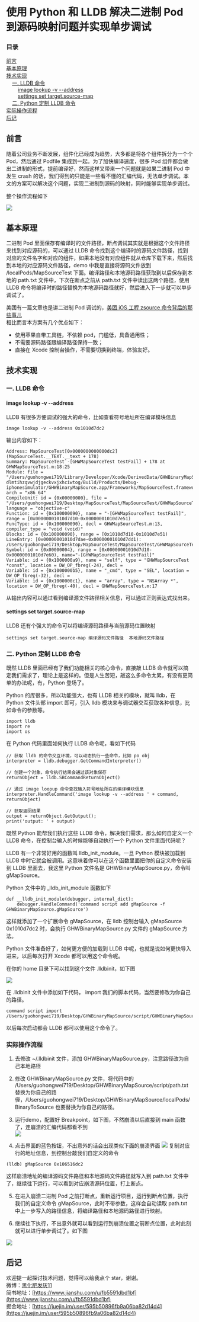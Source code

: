 # 使用 Python 和 LLDB 解决二进制 Pod 到源码映射问题并实现单步调试

### 目录

[前言](https://github.com/guohongwei719/GHWBinaryMapSource#%E5%89%8D%E8%A8%80)  
[基本原理](https://github.com/guohongwei719/GHWBinaryMapSource#%E5%9F%BA%E6%9C%AC%E5%8E%9F%E7%90%86)  
[技术实现](https://github.com/guohongwei719/GHWBinaryMapSource#%E6%8A%80%E6%9C%AF%E5%AE%9E%E7%8E%B0)  
&nbsp;&nbsp;&nbsp;&nbsp;[一. LLDB 命令](https://github.com/guohongwei719/GHWBinaryMapSource#%E4%B8%80-lldb-%E5%91%BD%E4%BB%A4)  
&nbsp;&nbsp;&nbsp;&nbsp;&nbsp;&nbsp;&nbsp;&nbsp;[image lookup -v --address](https://github.com/guohongwei719/GHWBinaryMapSource#image-lookup--v---address)  
&nbsp;&nbsp;&nbsp;&nbsp;&nbsp;&nbsp;&nbsp;&nbsp;[settings set target.source-map](https://github.com/guohongwei719/GHWBinaryMapSource#settings-set-targetsource-map)  
&nbsp;&nbsp;&nbsp;&nbsp;[二. Python 定制 LLDB 命令](https://github.com/guohongwei719/GHWBinaryMapSource#%E4%BA%8C-python-%E5%AE%9A%E5%88%B6-lldb-%E5%91%BD%E4%BB%A4)  
[实际操作流程](https://github.com/guohongwei719/GHWBinaryMapSource#%E5%AE%9E%E9%99%85%E6%93%8D%E4%BD%9C%E6%B5%81%E7%A8%8B)  
[后记](https://github.com/guohongwei719/GHWBinaryMapSource#%E5%90%8E%E8%AE%B0)  


## 前言

随着公司业务不断发展，组件化已经成为趋势，大多都是将各个组件拆分为一个个 Pod，然后通过 Podfile 集成到一起。为了加快编译速度，很多 Pod 组件都会做出二进制的形式，提前编译好，然而这样又带来一个问题就是如果二进制 Pod 中发生 crash 的话，我们得到的只能是一些看不懂的汇编代码，无法单步调试。本文的方案可以解决这个问题，实现二进制到源码的映射，同时能够实现单步调试。  

整个操作流程如下  

![](resources/7.gif)



## 基本原理

二进制 Pod 里面保存有编译时的文件路径，断点调试其实就是根据这个文件路径来找到对应源码的，可以通过 LLDB 命令找到这个编译时的源码文件路径，找到对应的文件名字和对应的组件，如果本地没有对应组件就从仓库下载下来，然后找到本地的对应源码文件路径，demo 中我是直接将源码文件放到 /localPods/MapSourceTest 下面。编译路径和本地源码路径获取到以后保存到本地的 path.txt 文件中，下次在断点之前从 path.txt 文件中读出这两个路径，使用 LLDB 命令将编译时的路径替换为本地源码路径就好，然后进入下一步就可以单步调试了。

美团有一篇文章也是讲二进制 Pod 调试的，[美团 iOS 工程 zsource 命令背后的那些事儿](https://mp.weixin.qq.com/s?__biz=MjM5NjQ5MTI5OA==&mid=2651750501&idx=2&sn=6af75f39a08bc26b0b67acc266adfa59&chksm=bd1259288a65d03ebc028367739f1c14643045a3b1c28699b641126659ebbad250d886a54385&scene=21#wechat_redirect)  
相比而言本方案有几个优点如下：  

- 使用苹果自带工具链，不依赖 pod，门槛低，具备通用性；
- 不需要源码路径跟编译路径保持一致；
- 直接在 Xcode 控制台操作，不需要切换到终端，体验友好。

## 技术实现
### 一. LLDB 命令

#### image lookup -v --address


LLDB 有很多方便调试的强大的命令，比如查看符号地址所在编译模块信息

```
image lookup -v --address 0x1010d7dc2
```
输出内容如下：

```
Address: MapSourceTest[0x0000000000000dc2] (MapSourceTest.__TEXT.__text + 178)
Summary: MapSourceTest`-[GHWMapSourceTest testFail] + 178 at GHWMapSourceTest.m:18:25
Module: file = "/Users/guohongwei719/Library/Developer/Xcode/DerivedData/GHWBinaryMapSource-dlmtihzqvwjdjgeckvxjxhciwtog/Build/Products/Debug-iphonesimulator/GHWBinaryMapSource.app/Frameworks/MapSourceTest.framework/MapSourceTest", arch = "x86_64"
CompileUnit: id = {0x00000000}, file = "/Users/guohongwei719/Desktop/MapSourceTest/MapSourceTest/GHWMapSourceTest.m", language = "objective-c"
Function: id = {0x100000090}, name = "-[GHWMapSourceTest testFail]", range = [0x00000001010d7d10-0x00000001010d7e51)
FuncType: id = {0x100000090}, decl = GHWMapSourceTest.m:13, compiler_type = "void (void)"
Blocks: id = {0x100000090}, range = [0x1010d7d10-0x1010d7e51)
LineEntry: [0x00000001010d7dae-0x00000001010d7dd1): /Users/guohongwei719/Desktop/MapSourceTest/MapSourceTest/GHWMapSourceTest.m:18:25
Symbol: id = {0x00000004}, range = [0x00000001010d7d10-0x00000001010d7e60), name="-[GHWMapSourceTest testFail]"
Variable: id = {0x1000000a9}, name = "self", type = "GHWMapSourceTest *const", location = DW_OP_fbreg(-24), decl = 
Variable: id = {0x1000000b5}, name = "_cmd", type = "SEL", location = DW_OP_fbreg(-32), decl = 
Variable: id = {0x1000000c1}, name = "array", type = "NSArray *", location = DW_OP_fbreg(-40), decl = GHWMapSourceTest.m:17
```

从输出内容可以通过看到编译源文件路径相关信息，可以通过正则表达式找出来。

#### settings set target.source-map

LLDB 还有个强大的命令可以将编译源码路径与当前源码位置映射

```
settings set target.source-map 编译源码文件路径  本地源码文件路径
```

### 二. Python 定制 LLDB 命令

既然 LLDB 里面已经有了我们功能相关的核心命令，直接敲 LLDB 命令就可以搞定我们需求了，理论上是这样的。但是人生苦短，敲这么多命令太累，有没有更简单的办法呢，有，Python 登场了。

Python 的库很多，所以功能强大，也有 LLDB 相关的模块，就叫 lldb，在 Python 文件头部 import 即可，引入 lldb 模块来与调试器交互获取各种信息，比如命令的参数等。

```
import lldb
import re
import os
```

在 Python 代码里面如何执行 LLDB 命令呢，看如下代码

```
// 获取 lldb 的命令交互环境，可以动态执行一些命令，比如 po obj
interpreter = lldb.debugger.GetCommandInterpreter()

// 创建一个对象，命令执行结果会通过该对象保存
returnObject = lldb.SBCommandReturnObject()

// 通过 image loopup 命令查找输入符号地址所在的编译模块信息
interpreter.HandleCommand('image lookup -v --address ' + command, returnObject)

// 获取返回结果
output = returnObject.GetOutput();
print('output: ' + output)
```

既然 Python 能帮我们执行这些 LLDB 命令，解决我们需求，那么如何自定义一个 LLDB 命令，在控制台输入的时候能够自动执行一个 Python 文件里面代码呢？

LLDB 有一个非常好用的函数叫 lldb_init_module。一旦 Python 模块被加载到 LLDB 中时它就会被调用。这意味着你可以在这个函数里面把你的自定义命令安装到 LLDB 里面去，我这里 Python 文件名是 GHWBinaryMapSource.py，命令叫 gMapSource。

Python 文件中的 _lldb_init_module 函数如下

```
def __lldb_init_module(debugger, internal_dict):
    debugger.HandleCommand('command script add gMapSource -f GHWBinaryMapSource.gMapSource')
```

这样就添加了一个扩展命令 gMapSource，在 lldb 控制台输入 gMapSource 0x1010d7dc2 时，会执行 GHWBinaryMapSource.py 文件的 gMapSource 方法。

Python 文件准备好了，如何更方便的加载到 LLDB 中呢，也就是说如何更快导入进来，以后每次打开 Xcode 都可以用这个命令呢。

在你的 home 目录下可以找到这个文件 .lldbinit，如下图

![](resources/1.png)

在 .lldbinit 文件中添加如下代码， import 我们的脚本代码，当然要修改为你自己的路径。

```
command script import /Users/guohongwei719/Desktop/GHWBinaryMapSource/script/GHWBinaryMapSource.py
```

以后每次启动都会 LLDB 都可以使用这个命令了。


### 实际操作流程

1. 去修改 ~/.lldbinit 文件，添加 GHWBinaryMapSource.py，注意路径改为自己本地路径

2. 修改 GHWBinaryMapSource.py 文件，将代码中的 /Users/guohongwei719/Desktop/GHWBinaryMapSource/script/path.txt 替换为你自己的路径，/Users/guohongwei719/Desktop/GHWBinaryMapSource/localPods/BinaryToSource 也要替换为你自己的路径。

3. 运行demo，配置好 Breakpoint，如下图，不然崩溃以后直接到 main 函数了，连崩溃的汇编代码都看不到  
![](resources/2.png)

4. 点击界面的蓝色按钮，不出意外的话会出现类似下面的崩溃界面
![](resources/3.png)
复制对应行的地址信息，到控制台敲我们自定义的命令
```
(lldb) gMapSource 0x106516dc2
```
这样崩溃地址的编译源码文件路径和本地源码文件路径就写入到 path.txt 文件中了，继续往下运行，可以看到对应崩溃源码位置，打上断点。    

5. 在进入崩溃二进制 Pod 之前打断点，重新运行项目，运行到断点位置，执行我们的自定义命令 gMapSource，此时不带参数，这样会自动读取 path.txt 中上一步写入的路径信息，将编译路径和本地源码路径进行映射。  

6. 继续往下执行，不出意外就可以看到运行到崩溃位置之前断点位置，此时此刻就可以进行单步调试了。如下图

![](resources/4.png)


## 后记

欢迎提一起探讨技术问题，觉得可以给我点个 star，谢谢。  
微博：[黑化肥发灰11](https://weibo.com/u/2977255324)   
简书地址：[https://www.jianshu.com/u/fb5591dbd1bf](https://www.jianshu.com/u/fb5591dbd1bf)  
掘金地址：[https://juejin.im/user/595b50896fb9a06ba82d14d4](https://juejin.im/user/595b50896fb9a06ba82d14d4)


